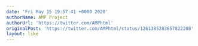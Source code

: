 ```yaml
---
date: 'Fri May 15 19:57:41 +0000 2020'
authorName: AMP Project
authorUrl: 'https://twitter.com/AMPhtml'
originalPost: 'https://twitter.com/AMPhtml/status/1261385283657822208'
layout: like
---
```


